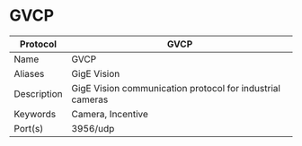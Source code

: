 # GVCP

| Protocol | GVCP |
|---|---|
| Name | GVCP |
| Aliases | GigE Vision |
| Description | GigE Vision communication protocol for industrial cameras |
| Keywords | Camera, Incentive |
| Port(s) | 3956/udp |


